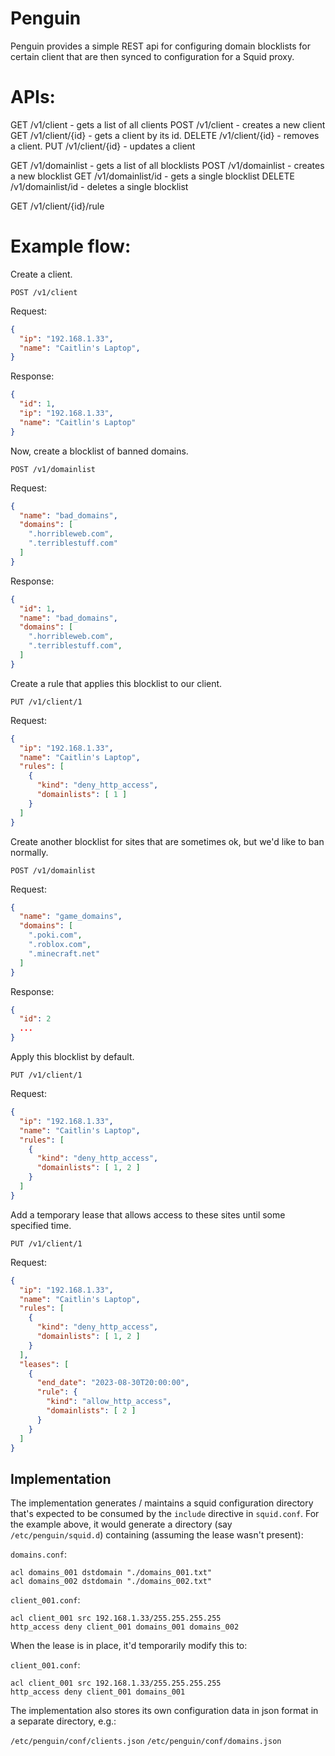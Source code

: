# Penguin

Penguin provides a simple REST api for configuring domain blocklists for certain client that
are then synced to configuration for a Squid proxy.


# APIs:

GET /v1/client - gets a list of all clients
POST /v1/client - creates a new client
GET /v1/client/{id} - gets a client by its id.
DELETE /v1/client/{id} - removes a client.
PUT /v1/client/{id} - updates a client

GET /v1/domainlist - gets a list of all blocklists
POST /v1/domainlist - creates a new blocklist
GET /v1/domainlist/id - gets a single blocklist
DELETE /v1/domainlist/id - deletes a single blocklist

GET /v1/client/{id}/rule

# Example flow:

Create a client.

`POST /v1/client`

Request:
```json
{
  "ip": "192.168.1.33",
  "name": "Caitlin's Laptop",
}
```

Response:
```json
{
  "id": 1,
  "ip": "192.168.1.33",
  "name": "Caitlin's Laptop"
}
```

Now, create a blocklist of banned domains.

`POST /v1/domainlist`

Request:
```json
{
  "name": "bad_domains",
  "domains": [
    ".horribleweb.com",
    ".terriblestuff.com"
  ]
}
```

Response:
```json
{
  "id": 1,
  "name": "bad_domains",
  "domains": [
    ".horribleweb.com",
    ".terriblestuff.com",
  ]
}
```

Create a rule that applies this blocklist to our client.

`PUT /v1/client/1`

Request:
```json
{
  "ip": "192.168.1.33",
  "name": "Caitlin's Laptop",
  "rules": [
    {
      "kind": "deny_http_access",
      "domainlists": [ 1 ]
    }
  ]
}
```

Create another blocklist for sites that are sometimes ok, but we'd like to ban normally.

`POST /v1/domainlist`

Request:
```json
{
  "name": "game_domains",
  "domains": [
    ".poki.com",
    ".roblox.com",
    ".minecraft.net"
  ]
}
```

Response:
```json
{
  "id": 2
  ...
}
```

Apply this blocklist by default.

`PUT /v1/client/1`

Request:
```json
{
  "ip": "192.168.1.33",
  "name": "Caitlin's Laptop",
  "rules": [
    {
      "kind": "deny_http_access",
      "domainlists": [ 1, 2 ]
    }
  ]
}
```

Add a temporary lease that allows access to these sites until some specified time.

`PUT /v1/client/1`

Request:
```json
{
  "ip": "192.168.1.33",
  "name": "Caitlin's Laptop",
  "rules": [
    {
      "kind": "deny_http_access",
      "domainlists": [ 1, 2 ]
    }
  ],
  "leases": [
    {
      "end_date": "2023-08-30T20:00:00",
      "rule": {
        "kind": "allow_http_access",
        "domainlists": [ 2 ]
      }
    }
  ]
}
```

## Implementation

The implementation generates / maintains a squid configuration directory that's expected
to be consumed by the `include` directive in `squid.conf`. For the example above, it would generate a directory (say `/etc/penguin/squid.d`) containing (assuming the lease wasn't present):

`domains.conf`:
```
acl domains_001 dstdomain "./domains_001.txt"
acl domains_002 dstdomain "./domains_002.txt"
```

`client_001.conf`:
```
acl client_001 src 192.168.1.33/255.255.255.255
http_access deny client_001 domains_001 domains_002
```

When the lease is in place, it'd temporarily modify this to:

`client_001.conf`:
```
acl client_001 src 192.168.1.33/255.255.255.255
http_access deny client_001 domains_001
```

The implementation also stores its own configuration data in json format in a separate directory, e.g.:

`/etc/penguin/conf/clients.json`
`/etc/penguin/conf/domains.json`

